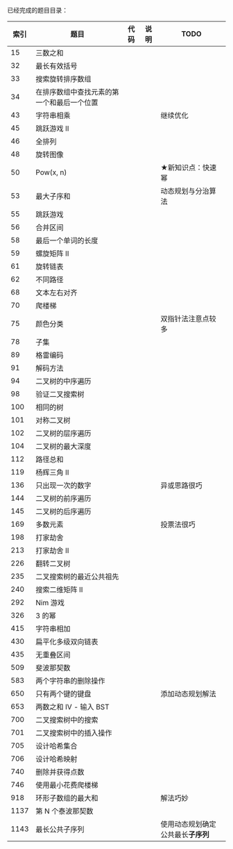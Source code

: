 已经完成的题目目录：

| 索引 | 题目                                       | 代码 | 说明 | TODO                               |
| ---- | ------------------------------------------ | ---- | ---- | ---------------------------------- |
| 15   | 三数之和                                   |      |      |                                    |
| 32   | 最长有效括号                               |      |      |                                    |
| 33   | 搜索旋转排序数组                           |      |      |                                    |
| 34   | 在排序数组中查找元素的第一个和最后一个位置 |      |      |                                    |
| 43   | 字符串相乘                                 |      |      | 继续优化                           |
| 45   | 跳跃游戏 II                                |      |      |                                    |
| 46   | 全排列                                     |      |      |                                    |
| 48   | 旋转图像                                   |      |      |                                    |
| 50   | Pow(x, n)                                  |      |      | ★新知识点：快速幂                  |
| 53   | 最大子序和                                 |      |      | 动态规划与分治算法                 |
| 55   | 跳跃游戏                                   |      |      |                                    |
| 56   | 合并区间                                   |      |      |                                    |
| 58   | 最后一个单词的长度                         |      |      |                                    |
| 59   | 螺旋矩阵 II                                |      |      |                                    |
| 61   | 旋转链表                                   |      |      |                                    |
| 62   | 不同路径                                   |      |      |                                    |
| 68   | 文本左右对齐                               |      |      |                                    |
| 70   | 爬楼梯                                     |      |      |                                    |
| 75   | 颜色分类                                   |      |      | 双指针法注意点较多                 |
| 78   | 子集                                       |      |      |                                    |
| 89   | 格雷编码                                   |      |      |                                    |
| 91   | 解码方法                                   |      |      |                                    |
| 94   | 二叉树的中序遍历                           |      |      |                                    |
| 98   | 验证二叉搜索树                             |      |      |                                    |
| 100  | 相同的树                                   |      |      |                                    |
| 101  | 对称二叉树                                 |      |      |                                    |
| 102  | 二叉树的层序遍历                           |      |      |                                    |
| 104  | 二叉树的最大深度                           |      |      |                                    |
| 112  | 路径总和                                   |      |      |                                    |
| 119  | 杨辉三角 II                                |      |      |                                    |
| 136  | 只出现一次的数字                           |      |      | 异或思路很巧                       |
| 144  | 二叉树的前序遍历                           |      |      |                                    |
| 145  | 二叉树的后序遍历                           |      |      |                                    |
| 169  | 多数元素                                   |      |      | 投票法很巧                         |
| 198  | 打家劫舍                                   |      |      |                                    |
| 213  | 打家劫舍 II                                |      |      |                                    |
| 226  | 翻转二叉树                                 |      |      |                                    |
| 235  | 二叉搜索树的最近公共祖先                   |      |      |                                    |
| 240  | 搜索二维矩阵 II                            |      |      |                                    |
| 292  | Nim 游戏                                   |      |      |                                    |
| 326  | 3 的幂                                     |      |      |                                    |
| 415  | 字符串相加                                 |      |      |                                    |
| 430  | 扁平化多级双向链表                         |      |      |                                    |
| 435  | 无重叠区间                                 |      |      |                                    |
| 509  | 斐波那契数                                 |      |      |                                    |
| 583  | 两个字符串的删除操作                       |      |      |                                    |
| 650  | 只有两个键的键盘                           |      |      | 添加动态规划解法                   |
| 653  | 两数之和 IV - 输入 BST                     |      |      |                                    |
| 700  | 二叉搜索树中的搜索                         |      |      |                                    |
| 701  | 二叉搜索树中的插入操作                     |      |      |                                    |
| 705  | 设计哈希集合                               |      |      |                                    |
| 706  | 设计哈希映射                               |      |      |                                    |
| 740  | 删除并获得点数                             |      |      |                                    |
| 746  | 使用最小花费爬楼梯                         |      |      |                                    |
| 918  | 环形子数组的最大和                         |      |      | 解法巧妙                           |
| 1137 | 第 N 个泰波那契数                          |      |      |                                    |
| 1143 | 最长公共子序列                             |      |      | 使用动态规划确定公共最长**子序列** |